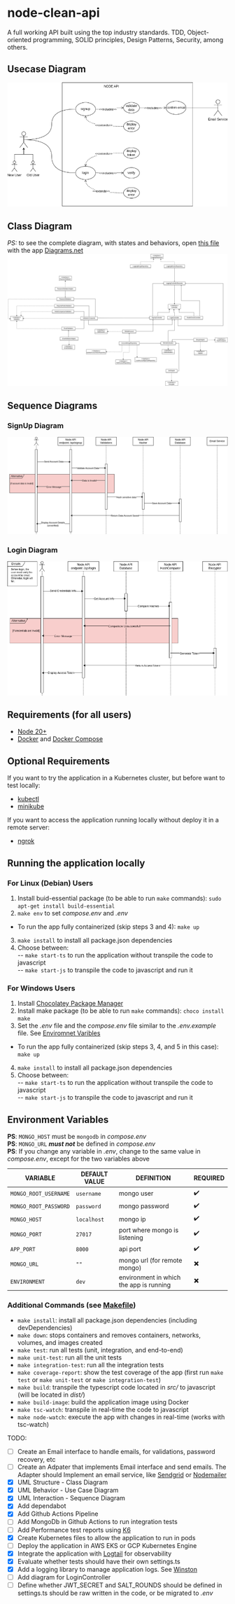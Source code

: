 # node-clean-api
A full working API built using the top industry standards. TDD, Object-oriented programming, SOLID principles, Design Patterns, Security, among others.

## Usecase Diagram
![Node API Usecase Diagram](/diagrams/UML/node-api.usecase.drawio.png)

## Class Diagram
*PS:* to see the complete diagram, with states and behaviors, open [this file](/diagrams/UML/node-api.class.drawio) with the app [Diagrams.net](https://www.diagrams.net/)
![Node API Class Diagram](/diagrams/UML/node-api.class.drawio.png)

## Sequence Diagrams

### SignUp Diagram
![Node API SignUp Sequence Diagram](/diagrams/UML/node-api.signup.sequence.drawio.png)

### Login Diagram
![Node API Class Diagram](/diagrams/UML/node-api.login.sequence.drawio.png)

## Requirements (for all users)
* [Node 20+](https://nodejs.org/en)
* [Docker](https://docs.docker.com/engine/install/) and [Docker Compose](https://docs.docker.com/compose/)

## Optional Requirements
If you want to try the application in a Kubernetes cluster, but before want to test locally:  
* [kubectl](https://kubernetes.io/docs/tasks/tools/)
* [minikube](https://minikube.sigs.k8s.io/docs/start/)

If you want to access the application running locally without deploy it in a remote server:
* [ngrok](https://ngrok.com/)

## Running the application locally

### For Linux (Debian) Users
1. Install buid-essential package (to be able to run `make` commands): `sudo apt-get install build-essential`
2. `make env` to set *compose.env* and *.env*
* To run the app fully containerized (skip steps 3 and 4): `make up`
3. `make install` to install all package.json dependencies
4. Choose between:  
-- `make start-ts` to run the application without transpile the code to javascript  
-- `make start-js` to transpile the code to javascript and run it

### For Windows Users
1. Install [Chocolatey Package Manager](https://chocolatey.org/install)
2. Install make package (to be able to run `make` commands): `choco install make`
3. Set the *.env* file and the *compose.env* file similar to the *.env.example* file. See [Enviromnet Varibles](https://github.com/guimassoqueto/node-api-clean-architecture#environment-variables)
* To run the app fully containerized (skip steps 3, 4, and 5 in this case): `make up`
4. `make install` to install all package.json dependencies
5. Choose between:  
-- `make start-ts` to run the application without transpile the code to javascript  
-- `make start-js` to transpile the code to javascript and run it

## Environment Variables

**PS**: `MONGO_HOST` must be `mongodb`  in *compose.env*  
**PS**: `MONGO_URL` ***must not*** be defined in *compose.env*   
**PS**: If you change any variable in *.env*, change to the same value in *compose.env*, except for the two variables above  

|     VARIABLE           |DEFAULT VALUE                          |DEFINITION                         | REQUIRED|
|----------------|-------------------------------|-----------------------------|----|
|`MONGO_ROOT_USERNAME`|`username`            |mongo user            |:heavy_check_mark:|
|`MONGO_ROOT_PASSWORD`          |`password`            |mongo password            |:heavy_check_mark:|
|`MONGO_HOST`         |`localhost`|mongo ip|:heavy_check_mark:|
|`MONGO_PORT`|`27017`            |port where mongo is listening            |:heavy_check_mark:|
|`APP_PORT`|`8000`            |api port            |:heavy_check_mark:|
|`MONGO_URL`|`""`            |mongo url (for remote mongo)           |:heavy_multiplication_x:|
|`ENVIRONMENT`|`dev`            |environment in which the app is running            |:heavy_multiplication_x:|

### Additional Commands (see [Makefile](Makefile))
* `make install`: install all package.json dependencies (including devDependencies)
* `make down`: stops containers and removes containers, networks, volumes, and images created
* `make test`: run all tests (unit, integration, and end-to-end)
* `make unit-test`: run all the unit tests
* `make integration-test`: run all the integration tests
* `make coverage-report`: show the test coverage of the app (first run `make test` or `make unit-test` or `make integration-test`)
* `make build`: transpile the typescript code located in *src/* to javascript (will be located in *dist/*)
* `make build-image`: build the application image using Docker
* `make tsc-watch`: transpile in real-time the code to javascript
* `make node-watch`: execute the app with changes in real-time (works with tsc-watch)


TODO:
- [ ] Create an Email interface to handle emails, for validations, password recovery, etc
- [ ] Create an Adpater that implements Email interface and send emails. The Adapter should Implement an email service, like [Sendgrid](https://www.npmjs.com/package/@sendgrid/mail) or [Nodemailer](https://www.npmjs.com/package/nodemailer)
- [x] UML Structure - Class Diagram
- [x] UML Behavior - Use Case Diagram
- [x] UML Interaction - Sequence Diagram
- [x] Add dependabot
- [x] Add Github Actions Pipeline
- [ ] Add MongoDb in Github Actions to run integration tests
- [ ] Add Performance test reports using [K6](https://k6.io/)
- [x] Create Kubernetes files to allow the application to run in pods
- [ ] Deploy the application in AWS EKS or GCP Kubernetes Engine
- [x] Integrate the application with [Logtail](https://logtail.com) for observability
- [x] Evaluate whether tests should have their own settings.ts
- [x] Add a logging library to manage application logs. See [Winston](https://www.npmjs.com/package/winston)
- [ ] Add diagram for LoginController
- [ ] Define whether JWT_SECRET and SALT_ROUNDS should be defined in settings.ts should be raw written in the code, or be migrated to *.env*
